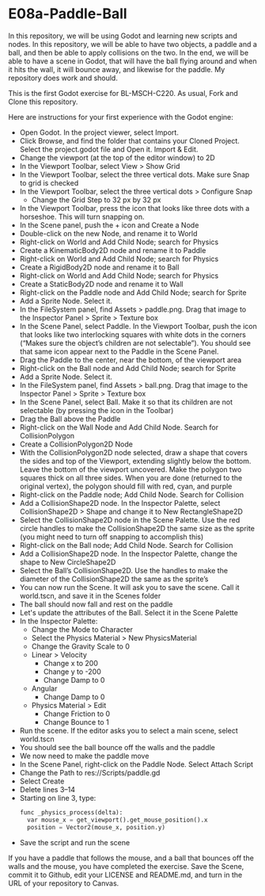 # E08a-Paddle-Ball

In this repository, we will be using Godot and learning new scripts and nodes. In this repository, we will be able to have two objects, a paddle and a ball, and then be able to apply collisions on the two. In the end, we will be able to have a scene in Godot, that will have the ball flying around and when it hits the wall, it will bounce away, and likewise for the paddle. My repository does work and should.






This is the first Godot exercise for BL-MSCH-C220. As usual, Fork and Clone this repository.

Here are instructions for your first experience with the Godot engine:

 * Open Godot. In the project viewer, select Import.
 * Click Browse, and find the folder that contains your Cloned Project. Select the project.godot file and Open it. Import & Edit.
 * Change the viewport (at the top of the editor window) to 2D
 * In the Viewport Toolbar, select View > Show Grid
 * In the Viewport Toolbar, select the three vertical dots. Make sure Snap to grid is checked
 * In the Viewport Toolbar, select the three vertical dots > Configure Snap
   * Change the Grid Step to 32 px by 32 px
 * In the Viewport Toolbar, press the icon that looks like three dots with a horseshoe. This will turn snapping on.
 * In the Scene panel, push the + icon and Create a Node
 * Double-click on the new Node, and rename it to World
 * Right-click on World and Add Child Node; search for Physics
 * Create a KinematicBody2D node and rename it to Paddle
 * Right-click on World and Add Child Node; search for Physics
 * Create a RigidBody2D node and rename it to Ball
 * Right-click on World and Add Child Node; search for Physics
 * Create a StaticBody2D node and rename it to Wall
 * Right-click on the Paddle node and Add Child Node; search for Sprite
 * Add a Sprite Node. Select it.
 * In the FileSystem panel, find Assets > paddle.png. Drag that image to the Inspector Panel > Sprite > Texture box
 * In the Scene Panel, select Paddle. In the Viewport Toolbar, push the icon that looks like two interlocking squares with white dots in the corners (“Makes sure the object’s children are not selectable”). You should see that same icon appear next to the Paddle in the Scene Panel.
 * Drag the Paddle to the center, near the bottom, of the viewport area
 * Right-click on the Ball node and Add Child Node; search for Sprite
 * Add a Sprite Node. Select it.
 * In the FileSystem panel, find Assets > ball.png. Drag that image to the Inspector Panel > Sprite > Texture box
 * In the Scene Panel, select Ball. Make it so that its children are not selectable (by pressing the icon in the Toolbar)
 * Drag the Ball above the Paddle
 * Right-click on the Wall Node and Add Child Node. Search for CollisionPolygon
 * Create a CollisionPolygon2D Node
 * With the CollisionPolygon2D node selected, draw a shape that covers the sides and top of the Viewport, extending slightly below the bottom. Leave the bottom of the viewport uncovered. Make the polygon two squares thick on all three sides. When you are done (returned to the original vertex), the polygon should fill with red, cyan, and purple
 * Right-click on the Paddle node; Add Child Node. Search for Collision
 * Add a CollisionShape2D node. In the Inspector Palette, select CollisionShape2D > Shape and change it to New RectangleShape2D
 * Select the CollisionShape2D node in the Scene Palette. Use the red circle handles to make the CollisionShape2D the same size as the sprite (you might need to turn off snapping to accomplish this)
 * Right-click on the Ball node; Add Child Node. Search for Collision
 * Add a CollisionShape2D node. In the Inspector Palette, change the shape to New CircleShape2D
 * Select the Ball’s CollisionShape2D. Use the handles to make the diameter of the CollisionShape2D the same as the sprite’s
 * You can now run the Scene. It will ask you to save the scene. Call it world.tscn, and save it in the Scenes folder
 * The ball should now fall and rest on the paddle
 * Let's update the attributes of the Ball. Select it in the Scene Palette
 * In the Inspector Palette:
   * Change the Mode to Character
   * Select the Physics Material > New PhysicsMaterial
   * Change the Gravity Scale to 0
   * Linear > Velocity
     * Change x to 200
     * Change y to -200
     * Change Damp to 0
   * Angular
     * Change Damp to 0
   * Physics Material > Edit
     * Change Friction to 0
     * Change Bounce to 1
 * Run the scene. If the editor asks you to select a main scene, select world.tscn
 * You should see the ball bounce off the walls and the paddle
 * We now need to make the paddle move
 * In the Scene Panel, right-click on the Paddle Node. Select Attach Script
 * Change the Path to res://Scripts/paddle.gd
 * Select Create
 * Delete lines 3–14
 * Starting on line 3, type:
    ```python
    func _physics_process(delta):
      var mouse_x = get_viewport().get_mouse_position().x
      position = Vector2(mouse_x, position.y)
    ```
 * Save the script and run the scene
 
 If you have a paddle that follows the mouse, and a ball that bounces off the walls and the mouse, you have completed the exercise. Save the Scene, commit it to Github, edit your LICENSE and README.md, and turn in the URL of your repository to Canvas.
